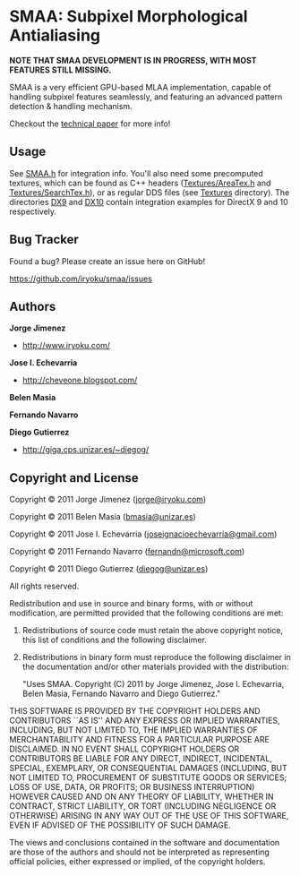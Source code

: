 SMAA: Subpixel Morphological Antialiasing
=========================================

**NOTE THAT SMAA DEVELOPMENT IS IN PROGRESS, WITH MOST FEATURES STILL MISSING.**

SMAA is a very efficient GPU-based MLAA implementation, capable of handling subpixel features seamlessly, and featuring an advanced pattern detection & handling mechanism.

Checkout the [technical paper](http://www.iryoku.com/smaa/) for more info!


Usage
-----

See [SMAA.h](https://github.com/iryoku/smaa/blob/master/SMAA.h) for integration info. You'll also need some precomputed textures, which can be found as C++ headers ([Textures/AreaTex.h](https://github.com/iryoku/smaa/blob/master/Textures/AreaTex.h) and [Textures/SearchTex.h](https://github.com/iryoku/smaa/blob/master/Textures/SearchTex.h)), or as regular DDS files (see [Textures](https://github.com/iryoku/smaa/blob/master/Textures) directory). The directories [DX9](https://github.com/iryoku/smaa/blob/master/Demo/DX9) and [DX10](https://github.com/iryoku/smaa/blob/master/Demo/DX10) contain integration examples for DirectX 9 and 10 respectively.


Bug Tracker
-----------

Found a bug? Please create an issue here on GitHub!

https://github.com/iryoku/smaa/issues


Authors
-------

**Jorge Jimenez**

+ http://www.iryoku.com/

**Jose I. Echevarria**

+ http://cheveone.blogspot.com/

**Belen Masia**

**Fernando Navarro**

**Diego Gutierrez**

+ http://giga.cps.unizar.es/~diegog/


Copyright and License
---------------------

Copyright &copy; 2011 Jorge Jimenez (jorge@iryoku.com)

Copyright &copy; 2011 Belen Masia (bmasia@unizar.es) 

Copyright &copy; 2011 Jose I. Echevarria (joseignacioechevarria@gmail.com) 

Copyright &copy; 2011 Fernando Navarro (fernandn@microsoft.com) 

Copyright &copy; 2011 Diego Gutierrez (diegog@unizar.es)

All rights reserved.

Redistribution and use in source and binary forms, with or without
modification, are permitted provided that the following conditions are met:

   1. Redistributions of source code must retain the above copyright notice,
      this list of conditions and the following disclaimer.

   2. Redistributions in binary form must reproduce the following disclaimer
      in the documentation and/or other materials provided with the 
      distribution:

      "Uses SMAA. Copyright (C) 2011 by Jorge Jimenez, Jose I. Echevarria,
       Belen Masia, Fernando Navarro and Diego Gutierrez."

THIS SOFTWARE IS PROVIDED BY THE COPYRIGHT HOLDERS AND CONTRIBUTORS ``AS 
IS'' AND ANY EXPRESS OR IMPLIED WARRANTIES, INCLUDING, BUT NOT LIMITED TO, 
THE IMPLIED WARRANTIES OF MERCHANTABILITY AND FITNESS FOR A PARTICULAR 
PURPOSE ARE DISCLAIMED. IN NO EVENT SHALL COPYRIGHT HOLDERS OR CONTRIBUTORS 
BE LIABLE FOR ANY DIRECT, INDIRECT, INCIDENTAL, SPECIAL, EXEMPLARY, OR 
CONSEQUENTIAL DAMAGES (INCLUDING, BUT NOT LIMITED TO, PROCUREMENT OF 
SUBSTITUTE GOODS OR SERVICES; LOSS OF USE, DATA, OR PROFITS; OR BUSINESS 
INTERRUPTION) HOWEVER CAUSED AND ON ANY THEORY OF LIABILITY, WHETHER IN 
CONTRACT, STRICT LIABILITY, OR TORT (INCLUDING NEGLIGENCE OR OTHERWISE) 
ARISING IN ANY WAY OUT OF THE USE OF THIS SOFTWARE, EVEN IF ADVISED OF THE 
POSSIBILITY OF SUCH DAMAGE.

The views and conclusions contained in the software and documentation are 
those of the authors and should not be interpreted as representing official
policies, either expressed or implied, of the copyright holders.
